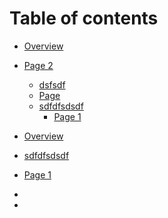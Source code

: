 # Table of contents

* [Overview](README.md)
* [Page 2](page-2/README.md)
  * [dsfsdf](page-2/dsfsdf.md)
  * [Page](page-2)
  * [sdfdfsdsdf](sdfdfsdsdf.md)
    * [Page 1](page-1.md)
* [Overview](README.md)
* [sdfdfsdsdf](sdfdfsdsdf.md)
* [Page 1](page-1.md)


*
 *
